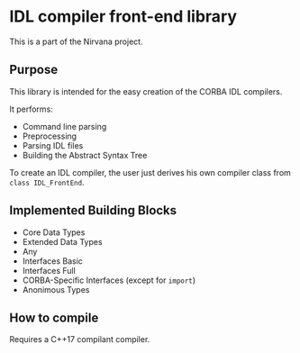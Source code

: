# IDL compiler front-end library

This is a part of the Nirvana project.

## Purpose

This library is intended for the easy creation of the CORBA IDL compilers.

It performs:

* Command line parsing
* Preprocessing
* Parsing IDL files
* Building the Abstract Syntax Tree

To create an IDL compiler, the user just derives his own compiler class from `class IDL_FrontEnd`.

## Implemented Building Blocks

* Core Data Types
* Extended Data Types
* Any
* Interfaces Basic
* Interfaces Full
* CORBA-Specific Interfaces (except for `import`)
* Anonimous Types

## How to compile
Requires a C++17 compilant compiler.
